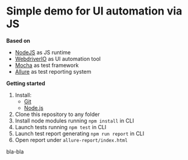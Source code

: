 Simple demo for UI automation via JS
====================================
**Based on**
- [NodeJS](https://nodejs.org) as JS runtime
- [WebdriverIO](https://webdriver.io) as UI automation tool
- [Mocha](https://mochajs.org) as test framework
- [Allure](https://docs.qameta.io/allure) as test reporting system

**Getting started**
1. Install:
    - [Git](https://git-scm.com)
    - [Node.js](https://nodejs.org)
2. Clone this repository to any folder
3. Install node modules running `npm install` in CLI
4. Launch tests running `npm test` in CLI
5. Launch test report generating `npm run report` in CLI
6. Open report under `allure-report/index.html`

bla-bla
